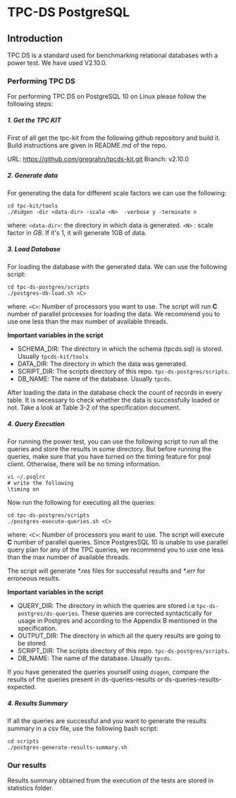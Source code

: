 # TPC-DS PostgreSQL
## Introduction
TPC DS is a standard used for benchmarking relational databases with a power test.
We have used V2.10.0.

### Performing TPC DS
For performing TPC DS on PostgreSQL 10 on Linux please follow the following steps:

##### 1. Get the TPC KIT
First of all get the tpc-kit from the following github repository and build it. Build instructions are given in README.md of the repo.

URL: https://github.com/gregrahn/tpcds-kit.git
Branch: v2.10.0

##### 2. Generate data
For generating the data for different scale factors we can use the following:

````
cd tpc-kit/tools
./dsdgen -dir <data-dir> -scale <N>  -verbose y -terminate n 
````

where:
`<data-dir>`: the directory in which data is generated.
`<N>` : scale factor in *GB*. If it's 1, it will generate 1GB of data.

##### 3. Load Database
For loading the database with the generated data. We can use the following script:

````
cd tpc-ds-postgres/scripts
./postgres-db-load.sh <C>
````

where:
`<C>`: Number of processors you want to use. The script will run **C** number of parallel processes for loading the data. We recommend you to use one less than the max number of available threads.

**Important variables in the script**
* SCHEMA_DIR: The directory in which the schema (tpcds.sql) is stored. Usually `tpcds-kit/tools`
* DATA_DIR: The directory in which the data was generated.
* SCRIPT_DIR: The scripts directory of this repo. `tpc-ds-postgres/scripts`.
* DB_NAME: The name of the database. Usually `tpcds`.

After loading the data in the database check the count of records in every table. It is necessary to check whether the data is successfully loaded or not. Take a look at Table 3-2 of the specification document.

##### 4. Query Execution
For running the power test, you can use the following script to run all the queries and store the results in some directory. 
But before running the queries, make sure that you have turned on the timing feature for psql client. Otherwise, there will be no timing information.
````
vi ~/.psqlrc
# write the following
\timing on 
```` 

Now run the following for executing all the queries:
````
cd tpc-ds-postgres/scripts
./postgres-execute-queries.sh <C>
````

where:
`<C>`: Number of processors you want to use. The script will execute **C** number of parallel queries. Since PostgresSQL 10 is unable to use parallel query plan for any of the TPC queries, we recommend you to use one less than the max number of available threads.

The script will generate _*.res_ files for successful results and _*.err_ for erroneous results.

**Important variables in the script**
* QUERY_DIR: The directory in which the queries are stored i.e `tpc-ds-postgres/ds-queries`. These queries are corrected syntactically for usage in Postgres and according to the Appendix B mentioned in the specification.
* OUTPUT_DIR: The directory in which all the query results are going to be stored.
* SCRIPT_DIR: The scripts directory of this repo. `tpc-ds-postgres/scripts`.
* DB_NAME: The name of the database. Usually `tpcds`.

If you have generated the queries yourself using `dsqgen`, compare the results of the queries present in ds-queries-results or ds-queries-results-expected. 
##### 4. Results Summary
If all the queries are successful and you want to generate the results summary in a csv file, use the following bash script:

````
cd scripts
./postgres-generate-results-summary.sh
````

### Our results
Results summary obtained from the execution of the tests are stored in statistics folder.
